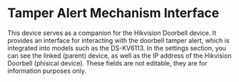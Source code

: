 # Tamper Alert Mechanism Interface

This device serves as a companion for the Hikvision Doorbell device. It provides an interface for interacting with the doorbell tamper alert, which is integrated into models such as the DS-KV6113.
In the settings section, you can see the linked (parent) device, as well as the IP address of the Hikvision Doorbell (phisical device). These fields are not editable, they are for information purposes only.
